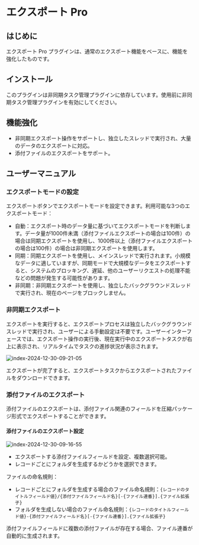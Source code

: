 # エクスポート Pro

<PluginInfo commercial="true" name="action-export-pro"></PluginInfo>

## はじめに

エクスポート Pro プラグインは、通常のエクスポート機能をベースに、機能を強化したものです。

## インストール

このプラグインは非同期タスク管理プラグインに依存しています。使用前に非同期タスク管理プラグインを有効にしてください。

## 機能強化

- 非同期エクスポート操作をサポートし、独立したスレッドで実行され、大量のデータのエクスポートに対応。
- 添付ファイルのエクスポートをサポート。

## ユーザーマニュアル

### エクスポートモードの設定

エクスポートボタンでエクスポートモードを設定できます。利用可能な3つのエクスポートモード：

- 自動：エクスポート時のデータ量に基づいてエクスポートモードを判断します。データ量が1000件未満（添付ファイルエクスポートの場合は100件）の場合は同期エクスポートを使用し、1000件以上（添付ファイルエクスポートの場合は100件）の場合は非同期エクスポートを使用します。
- 同期：同期エクスポートを使用し、メインスレッドで実行されます。小規模なデータに適していますが、同期モードで大規模なデータをエクスポートすると、システムのブロッキング、遅延、他のユーザーリクエストの処理不能などの問題が発生する可能性があります。
- 非同期：非同期エクスポートを使用し、独立したバックグラウンドスレッドで実行され、現在のページをブロックしません。

### 非同期エクスポート

エクスポートを実行すると、エクスポートプロセスは独立したバックグラウンドスレッドで実行され、ユーザーによる手動設定は不要です。ユーザーインターフェースでは、エクスポート操作の実行後、現在実行中のエクスポートタスクが右上に表示され、リアルタイムでタスクの進捗状況が表示されます。

![index-2024-12-30-09-21-05](https://static-docs.nocobase.com/index-2024-12-30-09-21-05.png)

エクスポートが完了すると、エクスポートタスクからエクスポートされたファイルをダウンロードできます。

### 添付ファイルのエクスポート

添付ファイルのエクスポートは、添付ファイル関連のフィールドを圧縮パッケージ形式でエクスポートすることができます。

#### 添付ファイルのエクスポート設定

![index-2024-12-30-09-16-55](https://static-docs.nocobase.com/index-2024-12-30-09-16-55.png)

- エクスポートする添付ファイルフィールドを設定、複数選択可能。
- レコードごとにフォルダを生成するかどうかを選択できます。

ファイルの命名規則：

- レコードごとにフォルダを生成する場合のファイル命名規則：`{レコードのタイトルフィールド値}/{添付ファイルフィールド名}[-{ファイル連番}].{ファイル拡張子}`
- フォルダを生成しない場合のファイル命名規則：`{レコードのタイトルフィールド値}-{添付ファイルフィールド名}[-{ファイル連番}].{ファイル拡張子}`

添付ファイルフィールドに複数の添付ファイルが存在する場合、ファイル連番が自動的に生成されます。
